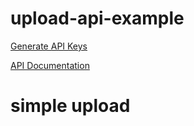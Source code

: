 # upload-api-example


[Generate API Keys](https://cococloud-drive.com/account/edit)

[API Documentation](https://cococloud-drive.com/api)


# simple upload